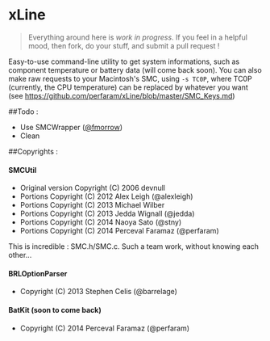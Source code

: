 xLine
=====
> Everything around here is *work in progress*. 
If you feel in a helpful mood, then fork, do your stuff, and submit a pull request !

Easy-to-use command-line utility to get system informations, such as component temperature or battery data (will come back soon).
You can also make raw requests to your Macintosh's SMC, using `-s TC0P`, where TC0P (currently, the CPU temperature) can be replaced by whatever you want (see https://github.com/perfaram/xLine/blob/master/SMC_Keys.md)

##Todo : 
* Use SMCWrapper ([@fmorrow](http://github.com/fmorrow))
* Clean

##Copyrights :
#### SMCUtil
 * Original version Copyright (C) 2006 devnull
 * Portions Copyright (C) 2012 Alex Leigh (@alexleigh)
 * Portions Copyright (C) 2013 Michael Wilber
 * Portions Copyright (C) 2013 Jedda Wignall (@jedda)
 * Portions Copyright (C) 2014 Naoya Sato (@stny)
 * Portions Copyright (C) 2014 Perceval Faramaz (@perfaram)

This is incredible : SMC.h/SMC.c. Such a team work, without knowing each other...

#### BRLOptionParser 
 * Copyright (C) 2013 Stephen Celis (@barrelage)

#### BatKit (soon to come back)
 * Copyright (C) 2014 Perceval Faramaz (@perfaram)
